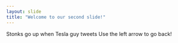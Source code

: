 ```yaml
---
layout: slide
title: "Welcome to our second slide!"
---
```

Stonks go up when Tesla guy tweets
Use the left arrow to go back!
